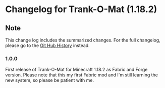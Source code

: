 # Changelog for Trank-O-Mat (1.18.2)

## Note

This change log includes the summarized changes.
For the full changelog, please go to the [Git Hub History][history] instead.

### 1.0.0

First release of Trank-O-Mat for Minecraft 1.18.2 as Fabric and Forge version.
Please note that this my first Fabric mod and I'm still learning the new system, so please be patient with me.

[history]: https://github.com/MarkusBordihn/BOs-Trank-O-Mat/commits/